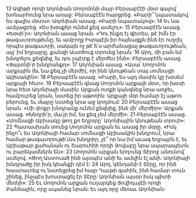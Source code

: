 13 Ագիթի որդի Ադոնիան Սողոմոնի մայր Բերսաբէէի մօտ գալով՝ խոնարհուեց նրա առաջ: Բերսաբէէն հարցրեց. «Բարի՞ նպատակով ես գալիս մօտս»: Ադոնիան ասաց. «Բարի նպատակով»: 14 Եւ նա աւելացրեց. «Ես խօսքեր ունեմ քեզ ասելու»: 15 Բերսաբէէն ասաց. «Խօսի՛ր»: Ադոնիան ասաց նրան. «Դու ինքդ էլ գիտես, թէ իմն էր թագաւորութիւնը, եւ ամբողջ Իսրայէլն իր հայեացքն ինձ էր ուղղել որպէս թագաւորի, սակայն ոչ թէ ե՛ս արժանացայ թագաւորութեան, այլ՝ իմ եղբայրը, քանզի Աստծուց տրուեց նրան: 16 Արդ, մի բան եմ խնդրելու քեզնից, եւ դու չպէտք է մերժես ինձ»: Բերսաբէէն ասաց. «Յայտնի՛ր խնդրանքդ»: 17 Ադոնիան ասաց. «Ասա՛ Սողոմոն արքային (եւ նա քեզ չի մերժի), որ ինձ կնութեան տայ սոմնացի Աբիսակին»: 18 Բերսաբէէն ասաց. «Բարի, ես այդ մասին կը խօսեմ արքայի հետ»:
19 Բերսաբէէն գնաց Սողոմոն արքայի մօտ, որ խօսի նրա հետ Ադոնիայի մասին: Արքան ոտքի կանգնեց նրա առջեւ, համբուրեց նրան, նստեց իր աթոռին: Արքայի մօր համար էլ աթոռ բերուեց, եւ մայրը նստեց նրա աջ կողմում: 20 Բերսաբէէն ասաց նրան. «Մի փոքր խնդրանք ունեմ քեզնից, ինձ մի՛ մերժիր»: Արքան ասաց. «Խնդրի՛ր, մա՛յր իմ, ես քեզ չեմ մերժի»: 21 Բերսաբէէն ասաց. «Սոմնացի Աբիսակը թող քո եղբօրը՝ Ադոնիային կնութեան տրուի»: 22 Պատասխան տուեց Սողոմոն արքան եւ ասաց իր մօրը. «Իսկ ինչո՞ւ ես Ադոնիայի համար սոմնացի Աբիսակին խնդրում, նրա համար թագաւորութի՛ւնս խնդրիր, չէ՞ որ նա իմ աւագ եղբայրն է, եւ Աբիաթար քահանան ու Շարուհիի որդի Յովաբը նրա սպարապետն ու բարեկամներն են»: 23 Սողոմոն արքան երդուեց Տիրոջ անունով՝ ասելով. «Թող Աստուած ինձ այսպէս անի եւ աւելին էլ անի. Ադոնիայի խնդրածը իր իսկ կեանքի դէմ է: 24 Արդ, կենդանի է Տէրը, որ ինձ հաստատեց ու նստեցրեց իմ հայր Դաւթի գահին, ինձ համար տուն շինեց, ինչպէս խոստացել էր Տէրը: Ադոնիան այսօր իսկ պիտի մեռնի»: 25 Եւ Սողոմոն արքան ուղարկեց Յովիդայէի որդի Բանեային, որը սպանեց նրան: Եւ այդ օրը մեռաւ Ադոնիան:
